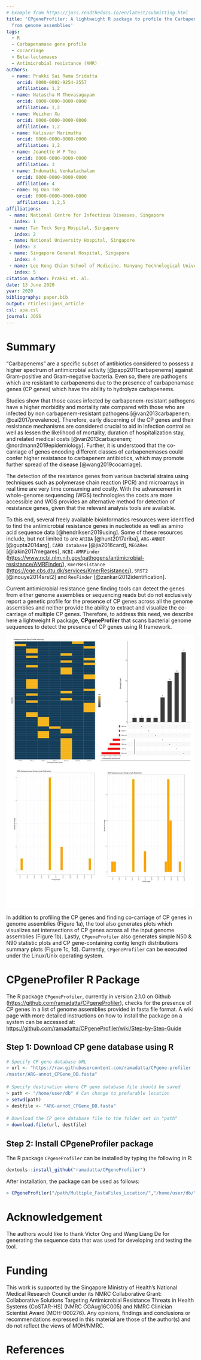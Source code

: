 ```yaml
---
# Example from https://joss.readthedocs.io/en/latest/submitting.html
title: 'CPgeneProfiler: A lightweight R package to profile the Carbapenamase genes
  from genome assemblies'
tags:
  - R
  - Carbapenamase gene profile
  - cocarriage
  - Beta-lactamases
  - Antimicrobial resistance (AMR)
authors:
  - name: Prakki Sai Rama Sridatta
    orcid: 0000-0002-9254-2557
    affiliation: 1,2 
  - name: Natascha M Thevasagayam
    orcid: 0000-0000-0000-0000
    affiliation: 1,2
  - name: Weizhen Xu
    orcid: 0000-0000-0000-0000
    affiliation: 1,2
  - name: Kalisvar Marimuthu
    orcid: 0000-0000-0000-0000
    affiliation: 1,2    
  - name: Jeanette W P Teo
    orcid: 0000-0000-0000-0000
    affiliation: 3   
  - name: Indumathi Venkatachalam 
    orcid: 0000-0000-0000-0000
    affiliation: 4
  - name: Ng Oon Tek
    orcid: 0000-0000-0000-0000
    affiliation: 1,2,5                      
affiliations:
 - name: National Centre for Infectious Diseases, Singapore
   index: 1
 - name: Tan Tock Seng Hospital, Singapore
   index: 2
 - name: National University Hospital, Singapore
   index: 3
 - name: Singapore General Hospital, Singapore
   index: 4      
 - name: Lee Kong Chian School of Medicine, Nanyang Technological University, Singapore
   index: 5       
citation_author: Prakki et. al.
date: 13 June 2020
year: 2020
bibliography: paper.bib
output: rticles::joss_article
csl: apa.csl
journal: JOSS
---
```


# Summary

“Carbapenems” are a specific subset of antibiotics considered to possess a higher spectrum of antimicrobial activity [@papp2011carbapenems] against Gram-positive and Gram-negative bacteria. Even so, there are pathogens which are resistant to carbapenems due to the presence of carbapenamase genes (CP genes) which have the ability to hydrolyze carbapenems. 

Studies show that those cases infected by carbapenem-resistant pathogens have a higher morbidity and mortality rate compared with those who are infected by non carbapenem-resistant pathogens [@van2013carbapenem; @cai2017prevalence]. Therefore, early discerning of the CP genes and their resistance mechanisms are considered crucial to aid in infection control as well as lessen the likelihood of mortality, duration of hospitalization stay, and related medical costs [@van2013carbapenem; @nordmann2019epidemiology]. Further, it is understood that the co-carriage of genes encoding different classes of carbapenemases could confer higher resistance to carbapenem antibiotics, which may promote further spread of the disease [@wang2019cocarriage].

The detection of the resistance genes from various bacterial strains using techniques such as polymerase chain reaction (PCR) and microarrays in real time are very time consuming and costly. With the advancement in whole-genome sequencing (WGS) technologies the costs are more accessible and WGS provides an alternative method for detection of resistance genes, given that the relevant analysis tools are available.

To this end, several freely available bioinformatics resources were identified to find the antimicrobial resistance genes in nucleotide as well as amino acid sequence data [@hendriksen2019using]. Some of these resources include, but not limited to are ``ARIBA`` [@hunt2017ariba], ``ARG-ANNOT`` [@gupta2014arg], ``CARD database`` [@jia2016card], ``MEGARes`` [@lakin2017megares], ``NCBI-AMRFinder`` (https://www.ncbi.nlm.nih.gov/pathogens/antimicrobial-resistance/AMRFinder/), ``KmerResistance`` (https://cge.cbs.dtu.dk/services/KmerResistance/), ``SRST2`` [@inouye2014srst2] and ``ResFinder`` [@zankari2012identification].

Current antimicrobial resistance gene finding tools can detect the genes from either genome assemblies or sequencing reads but do not exclusively report a genetic profile for the presence of CP genes across all the genome assemblies and neither provide the ability to extract and visualize the co-carriage of multiple CP genes. Therefore, to address this need, we describe here a lightweight R package, **CPgeneProfiler** that scans bacterial genome sequences to detect the presence of CP genes using R framework. 

![a) CP gene profile (Top left) b) Set intersection plot showing the number of genome assemblies for various CP genes (Top right) c) CP gene-containing contig length plots KPC (Bottom left) & OXA genes (Bottom right)](image.jpg)

In addition to profiling the CP genes and finding co-carriage of CP genes in genome assemblies (Figure 1a), the tool also generates plots which visualizes set intersections of CP genes across all the input genome assemblies (Figure 1b). Lastly, ``CPgeneProfiler`` also generates simple N50 & N90 statistic plots and CP gene-containing contig length distributions summary plots (Figure 1c, 1d). Currently, ``CPgeneProfiler`` can be executed under the Linux/Unix operating system.

# CPgeneProfiler R Package

The R package ``CPgeneProfiler``, currently in version 2.1.0 on Github (https://github.com/ramadatta/CPgeneProfiler), checks for the presence of CP genes in a list of genome assemblies provided in fasta file format. A wiki page with more detailed instructions on how to install the package on a system can be accessed at: https://github.com/ramadatta/CPgeneProfiler/wiki/Step-by-Step-Guide

## Step 1: Download CP gene database using R

```r
# Specify CP gene database URL 
> url <- "https://raw.githubusercontent.com/ramadatta/CPgene-profiler
/master/ARG-annot_CPGene_DB.fasta"

# Specify destination where CP gene database file should be saved 
> path <- "/home/user/db" # Can change to prefarable location
> setwd(path)
> destfile <- "ARG-annot_CPGene_DB.fasta"

# Download the CP gene database file to the folder set in "path"
> download.file(url, destfile)
```
## Step 2: Install CPgeneProfiler package

The R package ``CPgeneProfiler`` can be installed by typing the following in R:

```r
devtools::install_github("ramadatta/CPgeneProfiler")
```
  After installation, the package can be used as follows:

```r
> CPgeneProfiler("/path/Multiple_FastaFiles_Location/","/home/user/db/")
```

# Acknowledgement
The authors would like to thank Victor Ong and Wang Liang De for generating the sequence data that was used for developing and testing the tool. 

# Funding
This work is supported by the Singapore Ministry of Health’s National Medical Research Council under its NMRC Collaborative Grant: Collaborative Solutions Targeting Antimicrobial Resistance Threats in Health Systems (CoSTAR-HS) (NMRC CGAug16C005) and NMRC Clinician Scientist Award (MOH-000276).  Any opinions, findings and conclusions or recommendations expressed in this material are those of the author(s) and do not reflect the views of MOH/NMRC.


# References  
